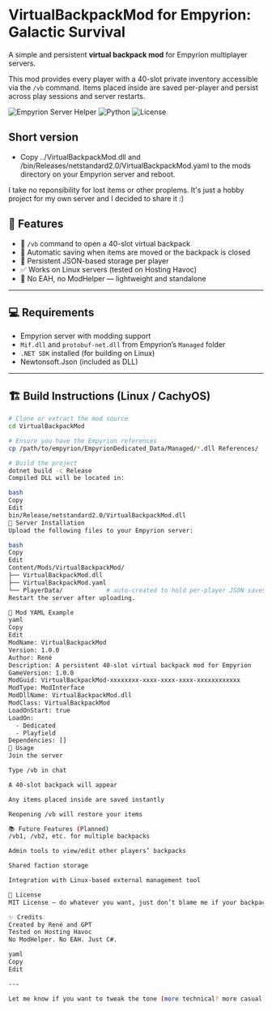 # VirtualBackpackMod for Empyrion: Galactic Survival

A simple and persistent **virtual backpack mod** for Empyrion multiplayer servers.

This mod provides every player with a 40-slot private inventory accessible via the `/vb` command. Items placed inside are saved per-player and persist across play sessions and server restarts.

![Empyrion Server Helper](https://img.shields.io/badge/Platform-Linux-blue)
![Python](https://img.shields.io/badge/Python-3.8%2B-green)
![License](https://img.shields.io/badge/License-CC%20BY--NC--SA%204.0-orange)

## Short version
- Copy ../VirtualBackpackMod.dll and /bin/Releases/netstandard2.0/VirtualBackpackMod.yaml to the mods directory on your Empyrion server and reboot.

I take no reponsibility for lost items or other proplems. It's just a hobby project for my own server and I decided to share it :)

## 🎯 Features

- 🧳 `/vb` command to open a 40-slot virtual backpack
- 💾 Automatic saving when items are moved or the backpack is closed
- 🔁 Persistent JSON-based storage per player
- ✅ Works on Linux servers (tested on Hosting Havoc)
- 🚫 No EAH, no ModHelper — lightweight and standalone

---

## 💻 Requirements

- Empyrion server with modding support
- `Mif.dll` and `protobuf-net.dll` from Empyrion’s `Managed` folder
- `.NET SDK` installed (for building on Linux)
- Newtonsoft.Json (included as DLL)

---

## 🏗️ Build Instructions (Linux / CachyOS)

```bash
# Clone or extract the mod source
cd VirtualBackpackMod

# Ensure you have the Empyrion references
cp /path/to/empyrion/EmpyrionDedicated_Data/Managed/*.dll References/

# Build the project
dotnet build -c Release
Compiled DLL will be located in:

bash
Copy
Edit
bin/Release/netstandard2.0/VirtualBackpackMod.dll
📂 Server Installation
Upload the following files to your Empyrion server:

bash
Copy
Edit
Content/Mods/VirtualBackpackMod/
├── VirtualBackpackMod.dll
├── VirtualBackpackMod.yaml
└── PlayerData/            # auto-created to hold per-player JSON saves
Restart the server after uploading.

🔧 Mod YAML Example
yaml
Copy
Edit
ModName: VirtualBackpackMod
Version: 1.0.0
Author: René
Description: A persistent 40-slot virtual backpack mod for Empyrion
GameVersion: 1.0.0
ModGuid: VirtualBackpackMod-xxxxxxxx-xxxx-xxxx-xxxx-xxxxxxxxxxxx
ModType: ModInterface
ModDllName: VirtualBackpackMod.dll
ModClass: VirtualBackpackMod
LoadOnStart: true
LoadOn:
  - Dedicated
  - Playfield
Dependencies: []
🚀 Usage
Join the server

Type /vb in chat

A 40-slot backpack will appear

Any items placed inside are saved instantly

Reopening /vb will restore your items

📚 Future Features (Planned)
/vb1, /vb2, etc. for multiple backpacks

Admin tools to view/edit other players’ backpacks

Shared faction storage

Integration with Linux-based external management tool

📄 License
MIT License — do whatever you want, just don’t blame me if your backpack eats your fusion cells. 😅

✨ Credits
Created by René and GPT
Tested on Hosting Havoc
No ModHelper. No EAH. Just C#.

yaml
Copy
Edit

---

Let me know if you want to tweak the tone (more technical? more casual?), or generate a `LICENSE` file or `info.yaml` template with your ne
